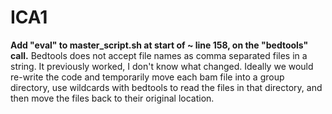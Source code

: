 # ICA1
**Add "eval" to master_script.sh at start of ~ line 158, on the "bedtools" call.**
Bedtools does not accept file names as comma separated files in a string. It previously worked, I don't know what changed.
Ideally we would re-write the code and temporarily move each bam file into a group directory, use wildcards with bedtools to read the files in that directory, and then move the files back to their original location.

